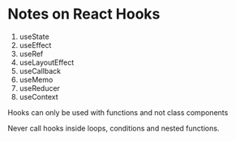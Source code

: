 # Notes on React Hooks

1. useState
2. useEffect
3. useRef
4. useLayoutEffect
5. useCallback
6. useMemo
7. useReducer
8. useContext

Hooks can only be used with functions and not class components

Never call hooks inside loops, conditions and nested functions.